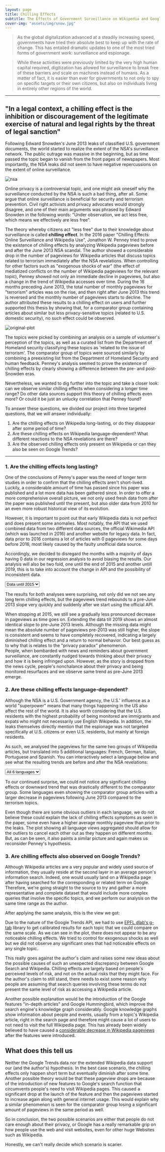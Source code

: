 ```yaml
---
layout: page
title: Chilling Effects
subtitle: The Effects of Government Surveillance on Wikipedia and Google
cover-img: "assets/img/snow.jpg"
---
```

> As the global digitalization advanced at a steadily increasing speed, governments have tried their absolute best to keep up with the rate of change.
This has entailed dramatic updates to one of the most tried forms of government work: surveillance and espionage.  

> While these activities were previously limited by the very high human capital required, digitization has allowed for surveillance to break free of these barriers and scale on machines instead of humans.
As a matter of fact, it is easier than ever for governments to not only to spy on specific targets or their own citizens, but also on individuals living in entirely other regions of the world.


-----------------------
## "In a legal context, a chilling effect is the inhibition or discouragement of the legitimate exercise of natural and legal rights by the threat of legal sanction"
Following Edward Snowden's June 2013 leaks of classified U.S. government documents, the world started to realize the extent of the NSA's surveillance network.
The public outrage was massive in the beginning, but as time passed the topic began to vanish from the front pages of newspapers.
Most importantly, the NSA leaks did not seem to have negative repercussions on the extent of online surveillance.

![nsa](assets/img/nsa.jpeg)

Online privacy is a controversial topic, and one might ask oneself why the surveillance conducted by the NSA is such a bad thing, after all.
Some argue that online surveillance is beneficial for security and terrorism prevention.
Civil right activists and privacy advocates would strongly disagree, and one of their main arguments was phrased by Edward Snowden in the following words: "Under observation, we act less free, which means we effectively are less free".

The theory whereby citizens act "less free" due to their knowledge about surveillance is called **chilling effect**.
In the 2016 paper "Chilling Effects: Online Surveillance and Wikipedia Use", Jonathon W. Penney tried to prove the existence of chilling effects by analyzing Wikipedia pageviews before and after the June 2013 NSA scandal.
The author showed a considerable drop in the number of pageviews for Wikipedia articles that discuss topics related to terrorism immediately after the NSA revelations.
When controlling for other factors such as "exogenous shocks of war" (the effect of mediatized conflicts on the number of Wikipedia pageviews for the relevant topic), Penney showed not only an immediate decline in pageviews, but also a change in the trend of Wikipedia accesses over time.
During the 16 months preceding June 2013, the total number of monthly pageviews for "terrorism" articles was on the rise, and then right after June 2013 this trend is reversed and the monthly number of pageviews starts to decline.
The author attributed these results to a chilling effect on users and further supported this thesis by showing that, for a comparator group containing articles about similar but less privacy-sensitive topics (related to U.S. domestic security), no such effect could be observed.

![original-plot](assets/img/paper-plot-4a.png)

The topics were picked by combining an analysis on a sample of volunteer's perception of the topics, as well as a curated list from the Department of Homeland security classifying these topics as 'related to the issue of terrorism'.
The comparator group of topics were sourced similarly by combining a preexisting list from the Department of Homeland Security and human feedback.
Penney's analysis seemed to prove the existence of chilling effects by clearly showing a difference between the pre- and post-Snowden eras.

Nevertheless, we wanted to dig further into the topic and take a closer look: can we observe similar chilling effects when considering a longer time range? Do other data sources support this theory of chilling effects even more? Or could it be just an unlucky correlation that Penney found?

To answer these questions, we divided our project into three targeted questions, that we will answer individually:
1. Are the chilling effects on Wikipedia long-lasting, or do they disappear after some period of time?
2. Are these chilling effects on Wikipedia language-dependent? What different reactions to the NSA revelations are there?
3. Are the observed chilling effects only present on Wikipedia or can they also be seen on Google Trends?


-----------------------
### 1. Are the chilling effects long lasting?
One of the conclusions of Penny's paper was the need of longer term studies in order to confirm that the chilling effects aren't short-lived.
Luckily, a considerable amount of time has passed since his paper was published and a lot more data has been gathered since.
In order to offer a more comprehensive overall picture, we not only used fresh data from after the paper was published until the present, but also older data from 2010 for an even more robust historical view of its evolution. 


However, it is important to point out that early Wikipedia data is not perfect and does present some anomalies.
Most notably, the API that we used combined data from two different data sources, the official Wikimedia API (which was launched in 2016) and another website for legacy data.
In fact, data prior to 2016 contains a lot of articles with 0 pageviews for some days before 2016, most likely caused by the faulty unofficial data source.

Accordingly, we decided to disregard the months with a majority of days having 0 data in our regression analysis to avoid biasing the results.
Our analysis will also be two fold, one until the end of 2015 and another untill 2019, this is to take into account the change in API and the possibility of inconsistent data.

<html>
    <head>
        <style>
            body {
                margin-left: auto;
                margin-right: auto;
            }
            .dropdown-wrapper > div {
                border: 1px solid;
            }
            .dropdown-wrapper-child {
                margin: auto;
                display: flex;
            }
            .dropdown-wrapper-child div {
                flex-grow: 1;
                width: 0;
            }
            .dropdown-wrapper {
                display: inline-block;
            }
        </style>
    </head>
    <body>
        <div class="dropdown-wrapper">
            <select class="dropdown-wrapper-child" id="ProjectsDropdown">
                <option value="assets/interactive_plots/wiki_en_2015.html">Data until 2015</option>
                <option value="assets/interactive_plots/wiki_en_2019.html">Data until 2019</option>
            </select>
        </div>
        <object id="plot" style="height: 450pt;width: 100%;" type="text/html" data="assets/interactive_plots/wiki_en_2015.html" ></object>
        <script>
            function loadProjectPlot() {
                var plot = document.getElementById("plot");
                plot.data = this.value;
                return false;
            }
            document.getElementById("ProjectsDropdown").onchange = loadProjectPlot;
        </script>
    </body>
</html>

The results for both analyses were surprising, not only did we not see any long term chilling effects, but the pageviews trend rebounds to a pre-June 2013 slope very quickly and suddenly after we start using the official API.

When stopping at 2015, we still see a gradually less pronounced decrease in pageviews as time goes on. Extending the data till 2019 shows an almost identical slope to pre-June 2013 levels. Although the missing data might mean the absolute number of pageviews pre-2013 was still higher, the slope is consistent and seems to have completely recovered, indicating a largely diminished chilling effect and a return to normal behavior.
Our best guess as to why that is relates to the "privacy paradox" phenomenon.  
People, when bombarded with news and reminders about government surveillance, are constantly nudged towards thinking about their privacy and how it is being infringed upon.
However, as the story is dropped from the news cycle, people's nonchalance about their privacy and being monitored resurfaces and we observe same trend as pre-June 2013 emerge.


### 2. Are these chilling effects language-dependent?
Although the NSA is a U.S. Government agency, the U.S.' influence as a world "superpower" means that many things happening in the US also affect the rest of the world.
It is also worth considering that the U.S. residents with the highest probability of being monitored are immigrants and expats who might not necessarily use English Wikipedia.
In addition, the leaks themselves directly mention that the espionage was not targeted specifically at U.S. citizens or even U.S. residents, but mainly at foreign residents.

As such, we analysed the pageviews for the same two groups of Wikipedia articles, but translated into 5 additional languages: French, German, Italian, Portuguese and Spanish.
You can interactively select a language below and see what the resulting trends are before and after the NSA revelations:
<html>
    <head>
        <style>
            body {
                margin-left: auto;
                margin-right: auto;
            }
            .dropdown-wrapper > div {
                border: 1px solid;
            }
            .dropdown-wrapper-child {
                margin: auto;
                display: flex;
            }
            .dropdown-wrapper-child div {
                flex-grow: 1;
                width: 0;
            }
            .dropdown-wrapper {
                display: inline-block;
            }
        </style>
    </head>
    <body>
        <div class="dropdown-wrapper">
            <select class="dropdown-wrapper-child" id="ProjectsDropdown1">
                <option value="assets/interactive_plots/wiki_all.html">All 6 languages</option>
                <option value="assets/interactive_plots/wiki_en.html">English</option>
                <option value="assets/interactive_plots/wiki_fr.html">French</option>
                <option value="assets/interactive_plots/wiki_de.html">German</option>
                <option value="assets/interactive_plots/wiki_it.html">Italian</option>
                <option value="assets/interactive_plots/wiki_pt.html">Portuguese</option>
                <option value="assets/interactive_plots/wiki_es.html">Spanish</option>
            </select>
        </div>
        <object id="plot2" style="height: 450pt;width: 100%;" type="text/html" data="assets/interactive_plots/wiki_all.html" ></object>
        <script>
            function loadProjectPlot() {
                var plot = document.getElementById("plot2");
                plot.data = this.value;
                return false;
            }
            document.getElementById("ProjectsDropdown1").onchange = loadProjectPlot;
        </script>
    </body>
</html>

<!-- REDO THIS PART ONCE RESULTS ARE UPDATED -->

To our continued surprise, we could not notice any significant chilling effects or downward trend that was drastically different to the comparator group. Some languages even showing the comparator group articles with a larger decrease in pageviews following June 2013 compared to the terrorism topics.   

Even though there are some obvious outliers in each language, we do not believe these could explain the lack of chilling effects symptoms as seen in the paper, some even have a higher average monthly pageview than prior to the leaks. The plot showing all language views aggregated should allow for the outliers to cancel each other out as they happen on different months. But, as can be seen, it also paints a similar picture and again makes us reconsider Penney's hypothesis.


###  3. Are chilling effects also observed on Google Trends?
Although Wikipedia articles are a very popular and widely used source of information, they usually reside at the second layer in an average person's information search.
Indeed, one would usually land on a Wikipedia page after having searched for the corresponding or related term on Google.
Therefore, we're going straight to the source to try and gather a more representative and complete dataset that would include more complex queries that involve the specific topics, and we perform our analysis on the same time range as the author.

After applying the same analysis, this is the view we got:

<!--- ![google-plot](assets/img/google-plot.png) -->
<object id="plot3" style="height: 450pt;width: 100%;" type="text/html" data="assets/interactive_plots/google_trends_long.html" ></object>


Due to the nature of the Google Trends API, we had to use [EPFL dlab's g-tab](https://github.com/epfl-dlab/GoogleTrendsAnchorBank) library to get calibrated results for each topic that we could compare on the same scale.
As we can see in the plot, there does not appear to be any noticeable chilling effects.
We tried to control for exogenous shocks as well but we did not observe any significant ones that had noticeable effects on any single topic.

This really goes against the author's claim and raises some new ideas about the possible causes of such an unexpected discrepancy between Google Search and Wikipedia.
Chilling effects are largely based on people's perceived levels of risk, and not on the actual risks that they might face.
For the author's claim to still stand, there needs to exist some reason why people are assuming that search queries involving these terms do not present the same level of risk as accessing a Wikipedia article.

Another possible explanation would be the introduction of the Google features "in-depth articles" and Google Hummingbird, which improve the search engine's knowledge graph considerably.
Google knowledge graphs show information about people and events, usually from a topic's Wikipedia article, right in the search page and therefore might cause a lot of users to not need to visit the full Wikipedia page.
This has already been widely believed to have caused a [considerable decrease in Wikipedia pageviews](https://www.theregister.com/2014/01/13/google_stabs_wikipedia_in_the_front) after the features were introduced.



## What does this tell us
Neither the Google Trends data nor the extended Wikipedia data support our (and the author's) hypothesis.
In the best case scenario, the chilling effects only happen short term but eventually diminish after some time.
Another possible theory would be that these pageview drops are because of the introduction of new features to Google's search function that circumvents people's need to visit Wikipedia pages.
This caused a significant drop at the launch of the feature and then the pageviews started to increase again along with general internet usage. 
This would explain why a similar phenomenon is seen for the comparator group losing a significant amount of pageviews in the same period as well.

So in conclusion, the two possible scenarios are either that people do not care enough about their privacy, or Google has a really remarkable grip on how people use the web and visit websites, even for other huge Websites such as Wikipedia.   

Honestly, we can't really decide which scenario is scarier.
